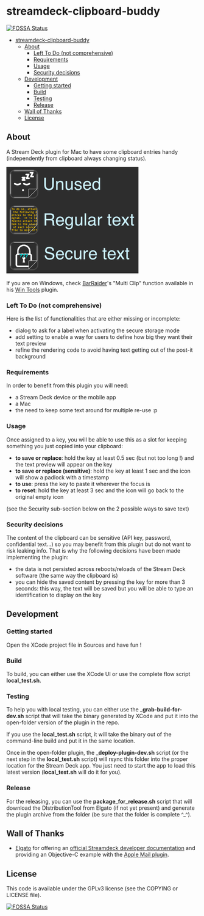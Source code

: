 # streamdeck-clipboard-buddy

[![FOSSA Status](https://app.fossa.com/api/projects/git%2Bgithub.com%2FCommit-La-Grenouille%2Fstreamdeck-clipboard-buddy.svg?type=shield)](https://app.fossa.com/projects/git%2Bgithub.com%2FCommit-La-Grenouille%2Fstreamdeck-clipboard-buddy?ref=badge_shield)

- [streamdeck-clipboard-buddy](#streamdeck-clipboard-buddy)
  - [About](#about)
    - [Left To Do (not comprehensive)](#left-to-do-not-comprehensive)
    - [Requirements](#requirements)
    - [Usage](#usage)
    - [Security decisions](#security-decisions)
  - [Development](#development)
    - [Getting started](#getting-started)
    - [Build](#build)
    - [Testing](#testing)
    - [Release](#release)
  - [Wall of Thanks](#wall-of-thanks)
  - [License](#license)

## About

A Stream Deck plugin for Mac to have some clipboard entries handy (independently from clipboard always changing status).

![Stream Deck screenshot](preview.png)

If you are on Windows, check [BarRaider](https://github.com/BarRaider)'s "Multi Clip" function available in his [Win Tools](https://github.com/BarRaider/streamdeck-wintools) plugin.

### Left To Do (not comprehensive)

Here is the list of functionalities that are either missing or incomplete:

- dialog to ask for a label when activating the secure storage mode
- add setting to enable a way for users to define how big they want their text preview
- refine the rendering code to avoid having text getting out of the post-it background

### Requirements

In order to benefit from this plugin you will need:

- a Stream Deck device or the mobile app
- a Mac
- the need to keep some text around for multiple re-use :p

### Usage

Once assigned to a key, you will be able to use this as a slot for keeping something you just copied into your clipboard:

- __to save or replace__: hold the key at least 0.5 sec (but not too long !) and the text preview will appear on the key
- __to save or replace (sensitive)__: hold the key at least 1 sec and the icon will show a padlock with a timestamp
- __to use__: press the key to paste it wherever the focus is
- __to reset__: hold the key at least 3 sec and the icon will go back to the original empty icon

(see the Security sub-section below on the 2 possible ways to save text)

### Security decisions

The content of the clipboard can be sensitive (API key, password, confidential text...) so you may benefit from this plugin but do not want to risk leaking info. That is why the following decisions have been made implementing the plugin:

- the data is not persisted across reboots/reloads of the Stream Deck software (the same way the clipboard is)
- you can hide the saved content by pressing the key for more than 3 seconds: this way, the text will be saved but you will be able to type an identification to display on the key

## Development

### Getting started

Open the XCode project file in Sources and have fun !

### Build

To build, you can either use the XCode UI or use the complete flow script __local_test.sh__.

### Testing

To help you with local testing, you can either use the ___grab-build-for-dev.sh__ script that will take the binary generated by XCode and put it into the open-folder version of the plugin in the repo.

If you use the __local_test.sh__ script, it will take the binary out of the command-line build and put it in the same location.

Once in the open-folder plugin, the ___deploy-plugin-dev.sh__ script (or the next step in the __local_test.sh__ script) will rsync this folder into the proper location for the Stream Deck app. You just need to start the app to load this latest version (__local_test.sh__ will do it for you).

### Release

For the releasing, you can use the __package_for_release.sh__ script that will download the DIstributionTool from Elgato (if not yet present) and generate the plugin archive from the folder (be sure that the folder is complete ^_^).

## Wall of Thanks

- [Elgato](https://www.elgato.com) for offering an [official Streamdeck developer documentation](https://developer.elgato.com/documentation/) and providing an Objective-C example with the [Apple Mail plugin](https://github.com/elgatosf/streamdeck-applemail).

## License

This code is available under the GPLv3 license (see the COPYING or LICENSE file).

[![FOSSA Status](https://app.fossa.com/api/projects/git%2Bgithub.com%2FCommit-La-Grenouille%2Fstreamdeck-clipboard-buddy.svg?type=large)](https://app.fossa.com/projects/git%2Bgithub.com%2FCommit-La-Grenouille%2Fstreamdeck-clipboard-buddy?ref=badge_large)
